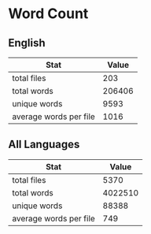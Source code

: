 # Word Count

## English

Stat | Value
---- | -----
total files | 203
total words | 206406
unique words | 9593
average words per file | 1016

## All Languages

Stat | Value
---- | -----
total files | 5370
total words | 4022510
unique words | 88388
average words per file | 749
